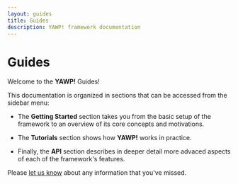 ```yaml
---
layout: guides
title: Guides
description: YAWP! framework documentation
---
```

# Guides

Welcome to the __YAWP!__ Guides! 

This documentation is organized in sections that can be accessed from the sidebar menu:

* The __Getting Started__ section takes you from the basic setup of the framework to an overview 
of its core concepts and motivations. 

* The __Tutorials__ section shows how __YAWP!__ works in practice.

* Finally, the __API__ section describes in deeper detail more advaced aspects of each of the framework's 
features.

Please [let us know](https://github.com/feroult/yawp/issues) about any information that you've missed.

